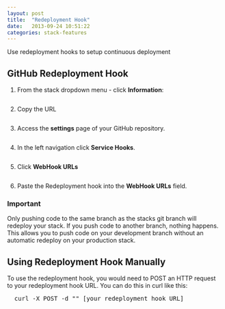 ```yaml
---
layout: post
title:  "Redeployment Hook"
date:   2013-09-24 10:51:22
categories: stack-features
---
```


<p class="lead">Use redeployment hooks to setup continuous deployment</p>

<h2>GitHub Redeployment Hook</h2>

<ol class="instruction-list">
	<li>
		<p>From the stack dropdown menu - click <b>Information</b>:</p>
		<p>
			<img src="http://cdn.cloud66.com.s3.amazonaws.com/images/help/stack-info.png" alt="">
		</p>
	</li>
	<li>
		<p>Copy the URL</p>
		<p>
			<img src="http://cdn.cloud66.com.s3.amazonaws.com/images/help/stack-info-overlay.png" alt="">
		</p>
	</li>
	<li>
		<p>Access the <b>settings</b> page of your GitHub repository.</p>
		<p>
			<img src="http://cdn.cloud66.com.s3.amazonaws.com/images/help/github-admin-nav.png" alt="">
		</p>
	</li>
	<li>
		<p>In the left navigation click <b>Service Hooks</b>.</p>
		<p>
			<img src="http://cdn.cloud66.com.s3.amazonaws.com/images/help/github-service-hooks-nav.png" alt="">
		</p>
	</li>
	<li>
		<p>Click <b>WebHook URLs</b></p>
				<p>
			<img src="http://cdn.cloud66.com.s3.amazonaws.com/images/help/github-webhook.png" alt="">
		</p>
	</li>
	<li>
		<p>Paste the Redeployment hook into the <b>WebHook URLs</b> field.</p>
	</li>
</ol>
<div class="notice">
        <h3>Important</h3>
		<p>Only pushing code to the same branch as the stacks git branch will redeploy your stack. If you push code to another branch, nothing happens. This allows you to push code on your development branch without an automatic redeploy on your production stack.</p>
</div>

## Using Redeployment Hook Manually
To use the redeployment hook, you would need to POST an HTTP request to your redeployment hook URL. You can do this in curl like this:
<pre class="terminal">
  curl -X POST -d "" [your redeployment hook URL]
</pre>